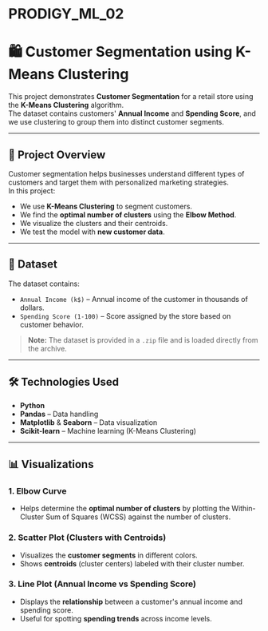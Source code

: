 # PRODIGY_ML_02
# 🛍️ Customer Segmentation using K-Means Clustering

This project demonstrates **Customer Segmentation** for a retail store using the **K-Means Clustering** algorithm.  
The dataset contains customers' **Annual Income** and **Spending Score**, and we use clustering to group them into distinct customer segments.

---

## 📌 Project Overview
Customer segmentation helps businesses understand different types of customers and target them with personalized marketing strategies.  
In this project:
- We use **K-Means Clustering** to segment customers.
- We find the **optimal number of clusters** using the **Elbow Method**.
- We visualize the clusters and their centroids.
- We test the model with **new customer data**.

---

## 📂 Dataset
The dataset contains:
- `Annual Income (k$)` – Annual income of the customer in thousands of dollars.
- `Spending Score (1-100)` – Score assigned by the store based on customer behavior.

> **Note:** The dataset is provided in a `.zip` file and is loaded directly from the archive.

---

## 🛠️ Technologies Used
- **Python**
- **Pandas** – Data handling
- **Matplotlib** & **Seaborn** – Data visualization
- **Scikit-learn** – Machine learning (K-Means Clustering)

---
## 📊 Visualizations

### 1. Elbow Curve
- Helps determine the **optimal number of clusters** by plotting the Within-Cluster Sum of Squares (WCSS) against the number of clusters.

### 2. Scatter Plot (Clusters with Centroids)
- Visualizes the **customer segments** in different colors.
- Shows **centroids** (cluster centers) labeled with their cluster number.

### 3. Line Plot (Annual Income vs Spending Score)
- Displays the **relationship** between a customer's annual income and spending score.
- Useful for spotting **spending trends** across income levels.

